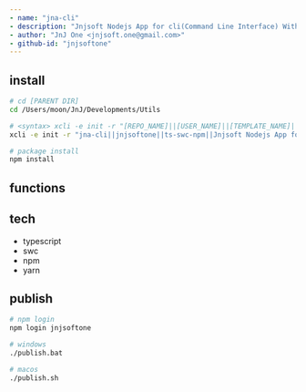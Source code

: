 ```yaml
---
- name: "jna-cli"
- description: "Jnjsoft Nodejs App for cli(Command Line Interface) With xgit, xcli, xweb, ... in Typescript"
- author: "JnJ One <jnjsoft.one@gmail.com>"
- github-id: "jnjsoftone"
---
```


## install

```sh
# cd [PARENT DIR]
cd /Users/moon/JnJ/Developments/Utils

# <syntax> xcli -e init -r "[REPO_NAME]||[USER_NAME]||[TEMPLATE_NAME]||[DESCRIPTION]"
xcli -e init -r "jna-cli||jnjsoftone||ts-swc-npm||Jnjsoft Nodejs App for cli(Command Line Interface) With xgit, xcli, xweb, ... in Typescript"

# package install
npm install 
```
## functions


## tech

- typescript
- swc
- npm
- yarn

## publish

```sh
# npm login
npm login jnjsoftone

# windows
./publish.bat

# macos
./publish.sh
```
